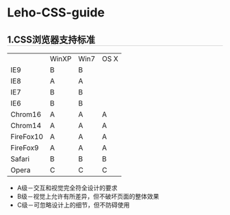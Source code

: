 Leho-CSS-guide
==============
<h2 style="border-bottom:1px solid #ccc">1.CSS浏览器支持标准</h2>
<table>
  <tr>
    <td></td>
    <td>WinXP</td>
    <td>Win7</td>
    <td>OS X</td>
  </tr>
  <tr>
    <td>IE9</td>
    <td>B</td>
    <td>B</td>
    <td></td>
  </tr>
  <tr>
    <td>IE8</td>
    <td>A</td>
    <td>A</td>
    <td></td>
  </tr>
  <tr>
    <td>IE7</td>
    <td>B</td>
    <td>B</td>
    <td></td>
  </tr>
  <tr>
    <td>IE6</td>
    <td>B</td>
    <td>B</td>
    <td></td>
  </tr>
  <tr>
    <td>Chrom16</td>
    <td>A</td>
    <td>A</td>
    <td>A</td>
  </tr>
  <tr>
    <td>Chrom14</td>
    <td>A</td>
    <td>A</td>
    <td>A</td>
  </tr>
  <tr>
    <td>FireFox10</td>
    <td>A</td>
    <td>A</td>
    <td>A</td>
  </tr>
  <tr>
    <td>FireFox9</td>
    <td>A</td>
    <td>A</td>
    <td>A</td>
  </tr>
  <tr>
    <td>Safari</td>
    <td>B</td>
    <td>B</td>
    <td>B</td>
  </tr>
  <tr>
    <td>Opera</td>
    <td>C</td>
    <td>C</td>
    <td>C</td>
  </tr>
</table>
<ul>
 <li>A级－交互和视觉完全符全设计的要求</li>
 <li>B级－视觉上允许有所差异，但不破坏页面的整体效果</li>
 <li>C级－可忽略设计上的细节，但不防碍使用</li>
</ul>